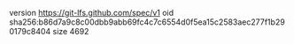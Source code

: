 version https://git-lfs.github.com/spec/v1
oid sha256:b86d7a9c8c00dbb9abb69fc4c7c6554d0f5ea15c2583aec277f1b290179c8404
size 4692
